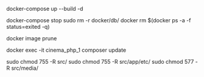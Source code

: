 docker-compose up --build -d

docker-compose stop
sudo rm -r docker/db/
docker rm $(docker ps -a -f status=exited -q)

docker image prune

docker exec -it cinema_php_1 composer update

sudo chmod 755 -R src/
sudo chmod 755 -R src/app/etc/
sudo chmod 577 -R src/media/

